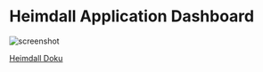 # Heimdall Application Dashboard

![screenshot](cookidoo-screenshot.png)


[Heimdall Doku](https://heimdall.site/)